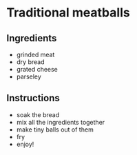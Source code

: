 # Traditional meatballs

## Ingredients

- grinded meat
- dry bread
- grated cheese
- parseley


## Instructions

- soak the bread
- mix all the ingredients together
- make tiny balls out of them
- fry
- enjoy!
